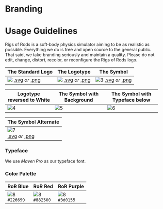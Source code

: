 # Branding

# Usage Guidelines

Rigs of Rods is a soft-body physics simulator aiming to be as realistic as possible. Everything we do is free and open source to the general public. That said, we take branding seriously and maintain a quality. Please do not edit, change, distort, recolor, or reconfigure the Rigs of Rods logo.

| The Standard Logo | The Logotype | The Symbol |
|-------|--------|---------|
| <img src="/images/branding/RoR_Logo.png" style="background-image: url(/images/branding/darktrans.png);" /> [.svg](/images/branding/RoR_Logo.svg) *or* [.png](/images/branding/RoR_Logo.png) | <img src="/images/branding/RoR_Logo_Text.png" style="background-image: url(/images/branding/darktrans.png);" /> [.svg](/images/branding/RoR_Logo_Text.svg) *or* [.png](/images/branding/RoR_Logo_Text.png) | ![3](/images/branding/RoR_Logo_TT.png) [.svg](/images/branding/RoR_Logo_TT.svg) *or* [.png](/images/branding/RoR_Logo_TT.png) |

| Logotype reversed to White | The Symbol with Background | The Symbol with Typeface below |
|-------|--------|---------|
| ![4](/images/branding/RoR_Logo_Text_Dark.png) | ![5](/images/branding/RoR_Logo_discord_icon.png) | ![6](/images/branding/RoR_Logo_github.png)|

| The Symbol Alternate |
|-------|
| ![7](/images/branding/RoR_Logo_TT_Dark2.png) <br/> [.svg](/images/branding/RoR_Logo_TT_Dark2.svg) *or* [.png](/images/branding/RoR_Logo_TT_Dark2.png) |

### Typeface

We use *Maven Pro* as our typeface font.

### Color Palette

| RoR Blue | RoR Red | RoR Purple |
|-------|--------|---------|
|![8](/images/branding/ror_blue.png)<br/>`#226699`|![8](/images/branding/ror_red.png)<br/>`#882500`|![8](/images/branding/ror_purple.png)<br/>`#3d0155`|
